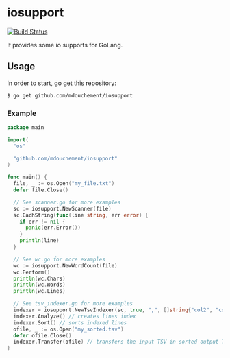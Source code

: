 # iosupport
[![Build Status](https://travis-ci.org/mdouchement/iosupport.svg?branch=master)](https://travis-ci.org/mdouchement/iosupport)

It provides some io supports for GoLang.

## Usage

In order to start, go get this repository:

```bash
$ go get github.com/mdouchement/iosupport
```

### Example

```go
package main

import(
  "os"

  "github.com/mdouchement/iosupport"
)

func main() {
  file, _ := os.Open("my_file.txt")
  defer file.Close()

  // See scanner.go for more examples
  sc := iosupport.NewScanner(file)
  sc.EachString(func(line string, err error) {
    if err != nil {
      panic(err.Error())
    }
    println(line)
  }

  // See wc.go for more examples
  wc := iosupport.NewWordCount(file)
  wc.Perform()
  println(wc.Chars)
  println(wc.Words)
  println(wc.Lines)

  // See tsv_indexer.go for more examples
  indexer = iosupport.NewTsvIndexer(sc, true, ",", []string{"col2", "col1"}) // scanner, headerIsPresent, separator, fieldsForSorting
  indexer.Analyze() // creates lines index
  indexer.Sort() // sorts indexed lines
  ofile, _ := os.Open("my_sorted.tsv")
  defer ofile.Close()
  indexer.Transfer(ofile) // transfers the input TSV in sorted output TSV
}
```

